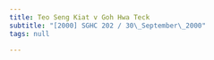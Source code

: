 ```yaml
---
title: Teo Seng Kiat v Goh Hwa Teck
subtitle: "[2000] SGHC 202 / 30\_September\_2000"
tags: null

---
```


